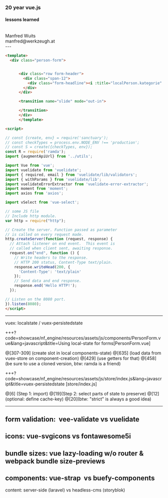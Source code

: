 ### 20 year vue.js
#### lessons learned
<div>&nbsp;</div>
<div class=""></div>

<div class="left small">
Manfred <span class="color1">Wuits</span><br>
manfred@werkzeugh.at
</div>
---

```html
<template>
  <div class="person-form">


      <div class="row form-header">
        <div class="span-12">
          <div class="form-headline"><i :title="localPerson.kategorie" class='fa fa-lg' :class="isMainPerson?'fa-user-circle':'fa-user-circle-o'"></i>&nbsp;{{personHeadline}}</div>
        </div>
      </div>

      <transition name="slide" mode="out-in">

      </transition>
      </div>
      </template>

<script>

// const {create, env} = require('sanctuary');
// const checkTypes = process.env.NODE_ENV !== 'production';
// const S = create({checkTypes, env});
const R = require('ramda');
import {augmentApiUrl} from '../utils';

import Vue from 'vue';
import vuelidate from 'vuelidate';
import { required, email } from 'vuelidate/lib/validators';
import { withParams } from 'vuelidate/lib';
import vuelidateErrorExtractor from 'vuelidate-error-extractor';
import moment from 'moment';
import axios from 'axios';

import vSelect from 'vue-select';

// some JS file
// Include http module.
var http = require("http");

// Create the server. Function passed as parameter
// is called on every request made.
http.createServer(function (request, response) {
  // Attach listener on end event.  This event is
  // called when client sent, awaiting response.
  request.on("end", function () {
    // Write headers to the response.
    // HTTP 200 status, Content-Type text/plain.
    response.writeHead(200, {
      'Content-Type': 'text/plain'
    });
    // Send data and end response.
    response.end('Hello HTTP!');
  });

// Listen on the 8080 port.
}).listen(8080);
</script>

```





---
vuex:
localstate / vuex-persistedstate 


+++?code=showcase/nf_engine/resources/assets/js/components/PersonForm.vue&lang=javascript&title=Using local-state for forms[PersonForm.vue]

@[307-309] (create slot in local components-state)
@[635] (load data from vuex-store on component-creation)
@[429] (use getters for that)
@[458] (be sure to use a cloned version, btw: ramda is a friend)


+++?code=showcase/nf_engine/resources/assets/js/store/index.js&lang=javascript&title=vuex-persistedstate [store/index.js]

@[6] (Step 1: import)
@[19](Step 2: select parts of state to preserve)
@[12](optional: define cache-key)
@[20](btw: "strict" is always a good idea)



---
form validation: 
vee-validate vs vuelidate 
---
icons: 
vue-svgicons  vs fontawesome5i
---
bundle sizes: 
vue lazy-loading w/o router & webpack bundle size-previews 
---
components: 
vue-strap  vs  buefy-components 
---
content: 
server-side (laravel)  vs  headless-cms (storyblok)


